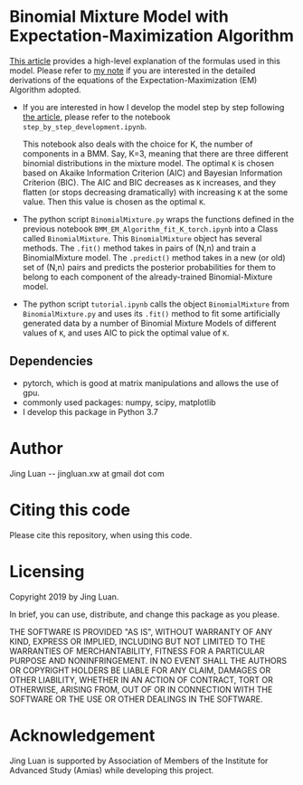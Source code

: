 # Binomial Mixture Model with Expectation-Maximization Algorithm

[This article](https://medium.com/@jingluan.xw/binomial-mixture-model-with-expectation-maximum-em-algorithm-feeaf0598b60) provides a high-level explanation of the formulas used in this model. Please refer to [my note](https://www.dropbox.com/s/fy2kq9eanhwinpr/Binomial_Mixture_Model_EL_Algorithm_Derivations%20%281%29.pdf?dl=0) if you are interested in the detailed derivations of the equations of the Expectation-Maximization (EM) Algorithm adopted.

* If you are interested in how I develop the model step by step following [the article](https://medium.com/@jingluan.xw/binomial-mixture-model-with-expectation-maximum-em-algorithm-feeaf0598b60), please refer to the notebook `step_by_step_development.ipynb`.

  This notebook also deals with the choice for K, the number of components in a BMM. Say, K=3, meaning that there are three different binomial distributions in the mixture model. The optimal `K` is chosen based on Akaike Information Criterion (AIC) and Bayesian Information Criterion (BIC). The AIC and BIC decreases as `K` increases, and they flatten (or stops decreasing dramatically) with increasing `K` at the some value. Then this value is chosen as the optimal `K`.

* The python script `BinomialMixture.py` wraps the functions defined in the previous notebook `BMM_EM_Algorithm_fit_K_torch.ipynb` into a Class called `BinomialMixture`. This `BinomialMixture` object has several methods. The `.fit()` method takes in pairs of (N,n) and train a BinomialMixture model. The `.predict()`
method takes in a new (or old) set of (N,n) pairs and predicts the posterior probabilities for them to belong to each component of the already-trained Binomial-Mixture model.

* The python script `tutorial.ipynb` calls the object `BinomialMixture` from `BinomialMixture.py`
and uses its `.fit()` method to fit some artificially generated data by a number of Binomial Mixture Models of different values of `K`, and uses AIC to pick the optimal value of `K`.

## Dependencies

* pytorch, which is good at matrix manipulations and allows the use of gpu.
* commonly used packages: numpy, scipy, matplotlib
* I develop this package in Python 3.7

# Author
Jing Luan -- jingluan.xw at gmail dot com

# Citing this code
Please cite this repository, when using this code.

# Licensing

Copyright 2019 by Jing Luan.

In brief, you can use, distribute, and change this package as you please.

THE SOFTWARE IS PROVIDED "AS IS", WITHOUT WARRANTY OF ANY KIND, EXPRESS OR IMPLIED, INCLUDING BUT NOT LIMITED TO THE WARRANTIES OF MERCHANTABILITY, FITNESS FOR A PARTICULAR PURPOSE AND NONINFRINGEMENT. IN NO EVENT SHALL THE AUTHORS OR COPYRIGHT HOLDERS BE LIABLE FOR ANY CLAIM, DAMAGES OR OTHER LIABILITY, WHETHER IN AN ACTION OF CONTRACT, TORT OR OTHERWISE, ARISING FROM, OUT OF OR IN CONNECTION WITH THE SOFTWARE OR THE USE OR OTHER DEALINGS IN THE SOFTWARE.

# Acknowledgement

Jing Luan is supported by Association of Members of the Institute for Advanced Study (Amias) while developing this project.
